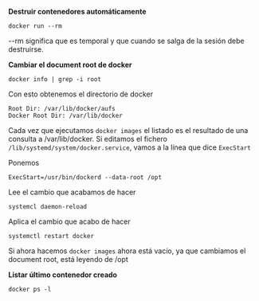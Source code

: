 **Destruir contenedores automáticamente**

    docker run --rm 
    
   
--rm significa que es temporal y que cuando se salga de la sesión debe destruirse.


**Cambiar el document root de docker**

    docker info | grep -i root
    
Con esto obtenemos el directorio de docker

    Root Dir: /var/lib/docker/aufs
    Docker Root Dir: /var/lib/docker

Cada vez que ejecutamos `docker images` el listado es el resultado de una consulta a 
/var/lib/docker. 
Si editamos el fichero `/lib/systemd/system/docker.service`, vamos a la línea que dice `ExecStart`

Ponemos 
    
    ExecStart=/usr/bin/dockerd --data-root /opt
    
Lee el cambio que acabamos de hacer 

    systemcl daemon-reload

Aplica el cambio que acabo de hacer

    systemctl restart docker

Si ahora hacemos `docker images` ahora está vacío, ya que cambiamos el document root, está leyendo
de /opt

**Listar último contenedor creado**

    docker ps -l
    
    


    
 

    

